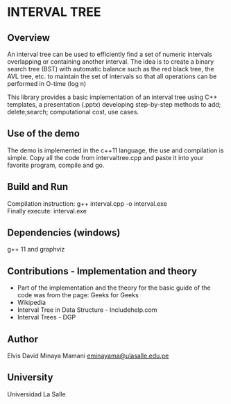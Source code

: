 # INTERVAL TREE

## Overview
An interval tree can be used to efficiently find a set of numeric intervals overlapping or containing another interval.
The idea is to create a binary search tree (BST) with automatic balance such as the red black tree, the AVL tree, etc. to maintain the set of intervals so that all operations can be performed in O-time (log n)

This library provides a basic implementation of an interval tree using C++ templates, a presentation (.pptx) developing step-by-step methods to add; delete;search; computational cost, use cases.

## Use of the demo
The demo is implemented in the c++11 language, the use and compilation is simple.
Copy all the code from intervaltree.cpp and paste it into your favorite program, compile and go.

## Build and Run
Compilation instruction:
g++ interval.cpp -o interval.exe                 
Finally execute:
interval.exe
    
## Dependencies (windows)
g++ 11 and graphviz

## Contributions - Implementation and theory
* Part of the implementation and the theory for the basic guide of the code was from the page: Geeks for Geeks
* Wikipedia
* Interval Tree in Data Structure - Includehelp.com
* Interval Trees - DGP

## Author
Elvis David Minaya Mamani
eminayama@ulasalle.edu.pe

## University
Universidad La Salle


